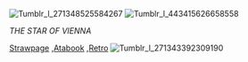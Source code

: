 ![Tumblr_l_271348525584267](https://github.com/user-attachments/assets/c5a763b7-76c6-41c0-8255-8e6efaa0a14b)
![Tumblr_l_443415626658558](https://github.com/user-attachments/assets/6a1ccf63-dcf9-4d29-a7ab-367bb93f25c0) 

   $THE$ $STAR$ $OF$ $VIENNA$

[Strawpage](https://sirmeiggle.straw.page) ,[Atabook](https://isolde.atabook.org/) ,[Retro](https://retrospring.net/@VERTINLESSYURI)
   ![Tumblr_l_271343392309190](https://github.com/user-attachments/assets/402d22d6-c5e8-410b-a5aa-8c27367b8d96)
